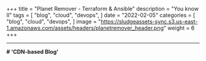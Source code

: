 +++
title = "Planet Remover - Terraform & Ansible"
description = "You know II"
tags = [
    "blog",
    "cloud",
    "devops",
]
date = "2022-02-05"
categories = [
    "blog",
    "cloud",
    "devops",
]
image = "https://sludgeassets-sync.s3.us-east-1.amazonaws.com/assets/headers/planetremover_header.png"
weight = 6
+++

---

<b>
# 'CDN-based Blog'